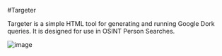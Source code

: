 #Targeter

Targeter is a simple HTML tool for generating and running Google Dork queries. It is designed for use in OSINT Person Searches.

![image](https://github.com/sockysec/Targeter/assets/121141737/8f6124de-33d8-4ef4-a50c-a799012e7122)
